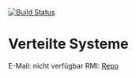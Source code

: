 [![Build Status](https://travis-ci.com/reinkepatrick/verteilte-systeme.svg?token=zxFxKRwgsmxDAHz2d2mB&branch=master)](https://travis-ci.com/reinkepatrick/verteilte-systeme)
# Verteilte Systeme

E-Mail: nicht verfügbar 
RMI: [Repo](https://github.com/reinkepatrick/verteilte-systeme-rmi)
